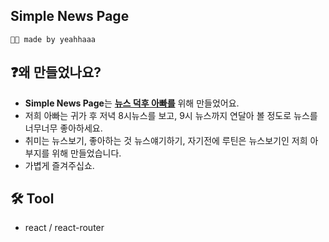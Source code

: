 ## Simple News Page
    👩‍💻 made by yeahhaaa
## ❓왜 만들었나요?
- **Simple News Page**는 **<u>뉴스 덕후 아빠를</u>** 위해 만들었어요.   
- 저희 아빠는 귀가 후 저녁 8시뉴스를 보고, 9시 뉴스까지 연달아 볼 정도로 뉴스를 너무너무 좋아하세요.
- 취미는 뉴스보기, 좋아하는 것 뉴스얘기하기, 자기전에 루틴은 뉴스보기인 저희 아부지를 위해 만들었습니다.
- 가볍게 즐겨주십쇼.

## 🛠 Tool
- react / react-router 
